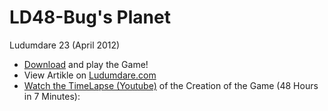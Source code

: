 LD48-Bug's Planet
==============

Ludumdare 23 (April 2012)

- <a href="https://github.com/downloads/Cyboot/LD48-BugsPlanet/Bugs%20Planet.jar">Download</a> and play the Game!
- View Artikle on <a href="http://www.ludumdare.com/compo/ludum-dare-23/?action=preview&uid=10242">Ludumdare.com</a> 
- <a href="http://www.youtube.com/watch?v=6O_-QxtqkRI">Watch the TimeLapse (Youtube)</a> of the Creation of the Game (48 Hours in 7 Minutes):